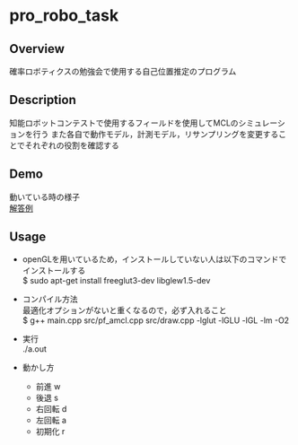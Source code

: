 # pro_robo_task

## Overview
確率ロボティクスの勉強会で使用する自己位置推定のプログラム  

## Description
知能ロボットコンテストで使用するフィールドを使用してMCLのシミュレーションを行う
また各自で動作モデル，計測モデル，リサンプリングを変更することでそれぞれの役割を確認する  

## Demo  
動いている時の様子  
[解答例](https://youtu.be/t_k74wJt0zU)  



## Usage
- openGLを用いているため，インストールしていない人は以下のコマンドでインストールする  
$ sudo apt-get install freeglut3-dev libglew1.5-dev

- コンパイル方法  
最適化オプションがないと重くなるので，必ず入れること    
$ g++ main.cpp src/pf_amcl.cpp  src/draw.cpp -lglut -lGLU -lGL -lm -O2  

- 実行  
./a.out

- 動かし方
    - 前進    w   
    - 後退    s  
    - 右回転   d  
    - 左回転   a  
    - 初期化   r  
